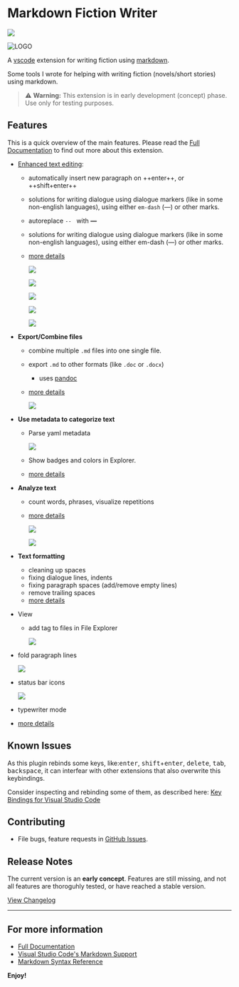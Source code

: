 # Markdown Fiction Writer <!-- omit in toc -->

[![](https://vsmarketplacebadge.apphb.com/version-short/vsc-zoctarine.markdown-fiction-writer.svg)](https://marketplace.visualstudio.com/items?itemName=vsc-zoctarine.markdown-fiction-writer)

![LOGO](https://raw.githubusercontent.com/zoctarine/vscode-fiction-writer/main/resources/fiction-writer-icon.png)

A [vscode](https://code.visualstudio.com) extension for writing fiction using [markdown](https://daringfireball.net/projects/markdown/).

Some tools I wrote for helping with writing fiction (novels/short stories) using markdown.

> ⚠ **Warning:** This extension is in early development (concept) phase. Use only for testing purposes.

## Features

This is a quick overview of the main features. Please read the [Full Documentation](https://zoctarine.github.io/vscode-fiction-writer/) to find out more about this extension.

- [Enhanced text editing](https://zoctarine.github.io/vscode-fiction-writer/edit/):
  - automatically insert new paragraph on ++enter++, or ++shift+enter++
  - solutions for writing dialogue using dialogue markers (like in some non-english languages), using either `em-dash` (—) or other marks.
  - autoreplace `-- ` with **—**
  - solutions for writing dialogue using dialogue markers (like in some non-english languages), using either em-dash (—) or other marks.
  
  - [more details](https://zoctarine.github.io/vscode-fiction-writer/edit/)
  
    ![](https://raw.githubusercontent.com/zoctarine/vscode-fiction-writer/gh-pages-source-material/docs/img/shift_enter_01.gif)

    ![](https://raw.githubusercontent.com/zoctarine/vscode-fiction-writer/gh-pages-source-material/docs/img/shift_enter_02.gif)

    ![](https://raw.githubusercontent.com/zoctarine/vscode-fiction-writer/gh-pages-source-material/docs/img/dlg_marker_01.gif)

    ![](https://raw.githubusercontent.com/zoctarine/vscode-fiction-writer/gh-pages-source-material/docs/img/dlg_marker_02.gif)

    ![](https://raw.githubusercontent.com/zoctarine/vscode-fiction-writer/gh-pages-source-material/docs/img/dlg_marker_03.gif)
  
- **Export/Combine files**

  - combine multiple `.md` files into one single file.

  - export `.md` to other formats (like `.doc` or `.docx`)
  
    - uses [pandoc](https://pandoc.org/installing.html)

  - [more details](https://zoctarine.github.io/vscode-fiction-writer/export/)

    ![](https://raw.githubusercontent.com/zoctarine/vscode-fiction-writer/gh-pages-source-material/docs/img/export_01.gif)

- **Use metadata to categorize text**
  
  - Parse yaml metadata

    ![](https://raw.githubusercontent.com/zoctarine/vscode-fiction-writer/gh-pages-source-material/docs/img/meta_view_01.gif)

  - Show badges and colors in Explorer.

  - [more details](https://zoctarine.github.io/vscode-fiction-writer/metadata/)

- **Analyze text**

  - count words, phrases, visualize repetitions

  - [more details](https://zoctarine.github.io/vscode-fiction-writer/stats/)

    ![](https://raw.githubusercontent.com/zoctarine/vscode-fiction-writer/gh-pages-source-material/docs/img/freq_01.gif)

    ![](https://raw.githubusercontent.com/zoctarine/vscode-fiction-writer/gh-pages-source-material/docs/img/stats_01.gif)

- **Text formatting**
  - cleaning up spaces
  - fixing dialogue lines, indents
  - fixing paragraph spaces (add/remove empty lines)
  - remove trailing spaces
  - [more details](https://zoctarine.github.io/vscode-fiction-writer/format/)


- View
  - add tag to files in File Explorer
  
    ![](https://raw.githubusercontent.com/zoctarine/vscode-fiction-writer/gh-pages-source-material/docs/img/tags_01.gif)

- fold paragraph lines

    ![](https://raw.githubusercontent.com/zoctarine/vscode-fiction-writer/gh-pages-source-material/docs/img/folding_01.gif)
    
 - status bar icons

    ![](https://raw.githubusercontent.com/zoctarine/vscode-fiction-writer/gh-pages-source-material/docs/img/statusbar_01.gif)

- typewriter mode

- [more details](https://zoctarine.github.io/vscode-fiction-writer/view/)

## Known Issues

As this plugin rebinds some keys, like:<kbd>enter</kbd>, <kbd>shift</kbd>+<kbd>enter</kbd>, <kbd>delete</kbd>, <kbd>tab</kbd>, <kbd>backspace</kbd>, it can interfear with other extensions that also overwrite this keybindings.

Consider inspecting and rebinding some of them, as described here: [Key Bindings for Visual Studio Code](https://code.visualstudio.com/docs/getstarted/keybindings)

## Contributing

- File bugs, feature requests in [GitHub Issues](https://github.com/zoctarine/vscode-fiction-writer/issues).

## Release Notes

The current version is an **early concept**. Features are still missing, and not all features are thoroguhly tested, or have reached a stable version.

[View Changelog](https://zoctarine.github.io/vscode-fiction-writer/changelog/)

-----------------------------------------------------------------------------------------------------------

## For more information

* [Full Documentation](https://zoctarine.github.io/vscode-fiction-writer/)
* [Visual Studio Code's Markdown Support](http://code.visualstudio.com/docs/languages/markdown)
* [Markdown Syntax Reference](https://help.github.com/articles/markdown-basics/)

**Enjoy!**


